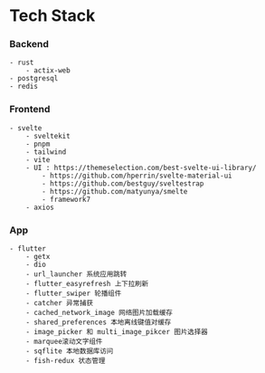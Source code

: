 # Tech Stack

### Backend
    - rust
        - actix-web
    - postgresql
    - redis

### Frontend
    - svelte
        - sveltekit
        - pnpm
        - tailwind
        - vite
        - UI : https://themeselection.com/best-svelte-ui-library/
            - https://github.com/hperrin/svelte-material-ui
            - https://github.com/bestguy/sveltestrap
            - https://github.com/matyunya/smelte
            - framework7
        - axios

### App
    - flutter
        - getx
        - dio
        - url_launcher 系统应用跳转
        - flutter_easyrefresh 上下拉刷新
        - flutter_swiper 轮播组件
        - catcher 异常捕获
        - cached_network_image 网络图片加载缓存
        - shared_preferences 本地离线键值对缓存
        - image_picker 和 multi_image_pikcer 图片选择器
        - marquee滚动文字组件
        - sqflite 本地数据库访问
        - fish-redux 状态管理
